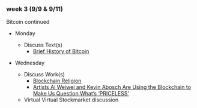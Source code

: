 ### week 3 (9/9 & 9/11)

Bitcoin continued

+ Monday
  + Discuss Text(s)
    + [Brief History of Bitcoin](texts/brief-history-of-bitcoin.pdf)

+ Wednesday
  + Discuss Work(s)
    + [Blockchain Religion](https://futurism.com/blockchain-religion-matt-liston/)
    + [Artists Ai Weiwei and Kevin Abosch Are Using the Blockchain to Make Us Question What’s ‘PRICELESS’](https://www.vice.com/en_us/article/qvmm9m/ai-weiwei-kevin-abosch-blockchain-art-priceless)
  + Virtual Virtual Stockmarket discussion

